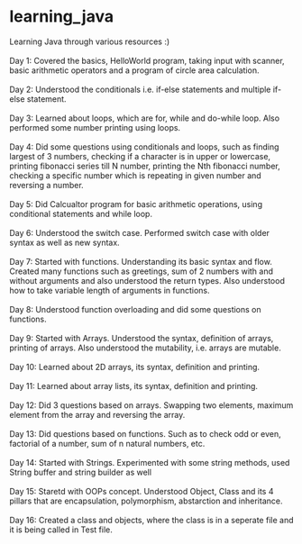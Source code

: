 # learning_java
Learning Java through various resources :)
<br><br>
Day 1: Covered the basics, HelloWorld program, taking input with scanner, basic arithmetic operators and a program of circle area calculation. 
<br><br>
Day 2: Understood the conditionals i.e. if-else statements and multiple if-else statement.
<br><br>
Day 3: Learned about loops, which are for, while and do-while loop. Also performed some number printing using loops.
<br><br>
Day 4: Did some questions using conditionals and loops, such as finding largest of 3 numbers, checking if a character is in upper or lowercase, printing fibonacci series till N number, printing the Nth fibonacci number, checking a specific number which is repeating in given number and reversing a number.
<br><br>
Day 5: Did Calcualtor program for basic arithmetic operations, using conditional statements and while loop.
<br><br>
Day 6: Understood the switch case. Performed switch case with older syntax as well as new syntax.
<br><br>
Day 7: Started with functions. Understanding its basic syntax and flow. Created many functions such as greetings, sum of 2 numbers with and without arguments and also understood the return types. Also understood how to take variable length of arguments in functions.
<br><br>
Day 8: Understood function overloading and did some questions on functions.
<br><br>
Day 9: Started with Arrays. Understood the syntax, definition of arrays, printing of arrays. Also understood the mutability, i.e. arrays are mutable.
<br><br>
Day 10: Learned about 2D arrays, its syntax, definition and printing.
<br><br>
Day 11: Learned about array lists, its syntax, definition and printing.
<br><br>
Day 12: Did 3 questions based on arrays. Swapping two elements, maximum element from the array and reversing the array.
<br><br>
Day 13: Did questions based on functions. Such as to check odd or even, factorial of a number, sum of n natural numbers, etc.
<br><br>
Day 14: Started with Strings. Experimented with some string methods, used String buffer and string builder as well
<br><br>
Day 15: Staretd with OOPs concept. Understood Object, Class and its 4 pillars that are encapsulation, polymorphism, abstarction and inheritance.
<br><br>
Day 16: Created a class and objects, where the class is in a seperate file and it is being called in Test file. 